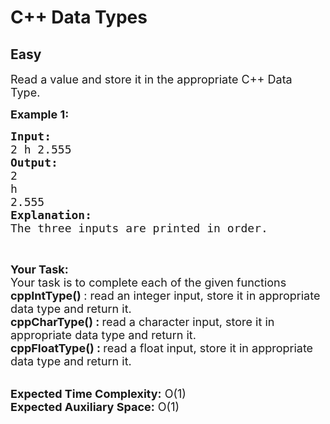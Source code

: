 # C++ Data Types
## Easy
<div class="problems_problem_content__Xm_eO"><p><span style="font-size:18px">Read a value and store it in the appropriate C++ Data Type.&nbsp;</span></p>

<p><span style="font-size:18px"><strong>Example 1:</strong></span></p>

<pre><span style="font-size:18px"><strong>Input: </strong>
2 h 2.555
<strong>Output:</strong>
2
h
2.555 </span>
<span style="font-size:18px"><strong>Explanation:</strong></span>
<span style="font-size:18px">The three inputs are printed in order.</span>
</pre>

<p>&nbsp;</p>

<p><span style="font-size:18px"><strong>Your Task:</strong><br>
Your task is to complete each of the given functions&nbsp;<br>
<strong>cppIntType() </strong>: read an integer input, store it in appropriate data type and return it.&nbsp;<br>
<strong>cppCharType() :&nbsp;</strong>read a character&nbsp;input, store it in appropriate data type and return it.&nbsp;<strong>&nbsp;<br>
cppFloatType() :&nbsp;</strong>read a float&nbsp;input, store it in appropriate data type and return it.&nbsp;</span></p>

<p><br>
<span style="font-size:18px"><strong>Expected Time Complexity:</strong> O(1)<br>
<strong>Expected Auxiliary Space:</strong> O(1)</span></p>

<p>&nbsp;</p>
</div>